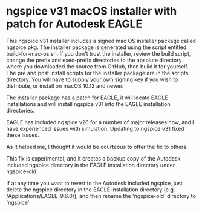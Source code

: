 # ngspice v31 macOS installer with patch for Autodesk EAGLE

This ngspice v31 installer includes a signed mac OS installer package called ngspice.pkg. The installer package is generated using the script entitled build-for-mac-os.sh. If you don't trust the installer, review the build script, change the prefix and exec-prefix directories to the absolute directory where you downloaded the source from GitHub, then build it for yourself. The pre and post install scripts for the installer package are in the scripts directory. You will have to supply your own signing key if you wish to distribute, or install on macOS 10.12 and newer.

The installer package has a patch for EAGLE, it will locate EAGLE installations and will install ngspice v31 into the EAGLE installation directories.

EAGLE has included ngspice v26 for a number of major releases now, and I have experienced issues with simulation. Updating to ngspice v31 fixed these issues.

As it helped me, I thought it would be courteous to offer the fix to others.

This fix is experimental, and it creates a backup copy of the Autodesk included ngspice directory in the EAGLE installation directory under ngspice-old.

If at any time you want to revert to the Autodesk included ngspice, just delete the ngspice directory in the EAGLE installation directory (e.g. /Applications/EAGLE-9.6.0/), and then rename the 'ngspice-old' directory to 'ngspice' 
